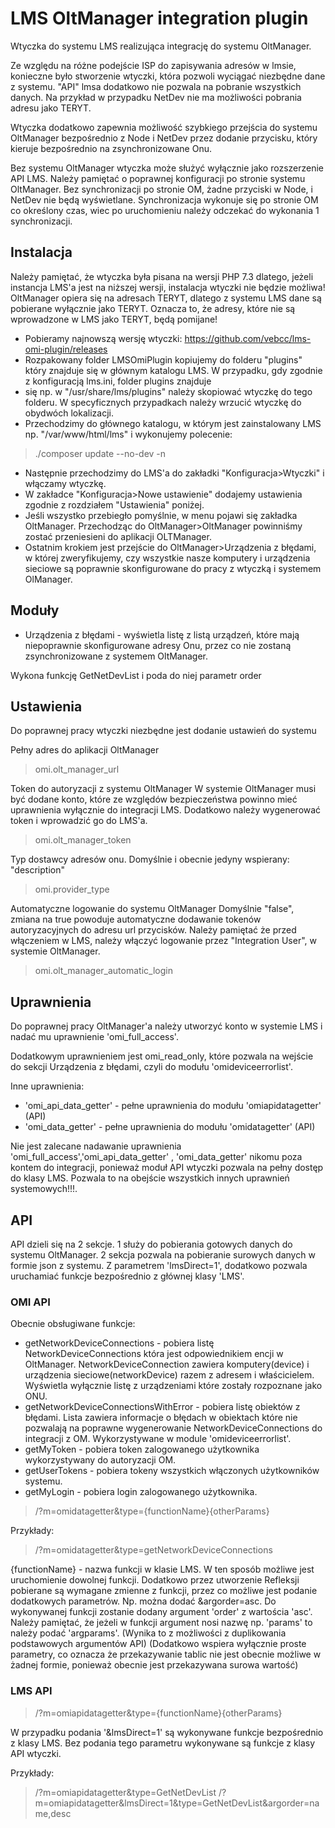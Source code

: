 # LMS OltManager integration plugin
Wtyczka do systemu LMS realizująca integrację do systemu OltManager.

Ze względu na różne podejście ISP do zapisywania adresów w lmsie,
konieczne było stworzenie wtyczki, która pozwoli wyciągać niezbędne dane z systemu.
"API" lmsa dodatkowo nie pozwala na pobranie wszystkich danych. Na przykład w przypadku
NetDev nie ma możliwości pobrania adresu jako TERYT.

Wtyczka dodatkowo zapewnia możliwość szybkiego przejścia do systemu OltManager
bezpośrednio z Node i NetDev przez dodanie przycisku, który kieruje bezpośrednio
na zsynchronizowane Onu.

Bez systemu OltManager wtyczka może służyć wyłącznie jako rozszerzenie API LMS.
Należy pamiętać o poprawnej konfiguracji po stronie systemu OltManager. Bez synchronizacji
po stronie OM, żadne przyciski w Node, i NetDev nie będą wyświetlane. Synchronizacja
wykonuje się po stronie OM co określony czas, wiec po uruchomieniu należy odczekać do
wykonania 1 synchronizacji.

## Instalacja
Należy pamiętać, że wtyczka była pisana na wersji PHP 7.3 dlatego, jeżeli instancja
LMS'a jest na niższej wersji, instalacja wtyczki nie będzie możliwa! OltManager opiera się
na adresach TERYT, dlatego z systemu LMS dane są pobierane wyłącznie jako TERYT. Oznacza to,
że adresy, które nie są wprowadzone w LMS jako TERYT, będą pomijane!

- Pobieramy najnowszą wersję wtyczki:
https://github.com/vebcc/lms-omi-plugin/releases
- Rozpakowany folder LMSOmiPlugin kopiujemy do folderu "plugins" który znajduje się
w głównym katalogu LMS. W przypadku, gdy zgodnie z konfiguracją lms.ini, folder plugins znajduje
- się np. w "/usr/share/lms/plugins" należy skopiować wtyczkę do tego folderu. W specyficznych
przypadkach należy wrzucić wtyczkę do obydwóch lokalizacji.
- Przechodzimy do głównego katalogu, w którym jest zainstalowany LMS np. "/var/www/html/lms"
i wykonujemy polecenie: 
>./composer update --no-dev -n
- Następnie przechodzimy do LMS'a do zakładki "Konfiguracja>Wtyczki" i włączamy wtyczkę.
- W zakładce "Konfiguracja>Nowe ustawienie" dodajemy ustawienia zgodnie z rozdziałem "Ustawienia" poniżej.
- Jeśli wszystko przebiegło pomyślnie, w menu pojawi się zakładka OltManager.
Przechodząc do OltManager>OltManager powinniśmy zostać przeniesieni do aplikacji OLTManager.
- Ostatnim krokiem jest przejście do OltManager>Urządzenia z błędami, w której zweryfikujemy,
czy wszystkie nasze komputery i urządzenia sieciowe są poprawnie skonfigurowane
do pracy z wtyczką i systemem OlManager.
## Moduły

- Urządzenia z błędami - wyświetla listę z listą urządzeń, które mają
niepoprawnie skonfigurowane adresy Onu, przez co nie zostaną zsynchronizowane
z systemem OltManager.


Wykona funkcję GetNetDevList i poda do niej parametr order 

## Ustawienia
Do poprawnej pracy wtyczki niezbędne jest dodanie ustawień do systemu

Pełny adres do aplikacji OltManager
>omi.olt_manager_url

Token do autoryzacji z systemu OltManager
W systemie OltManager musi być dodane konto, które ze względów bezpieczeństwa
powinno mieć uprawnienia wyłącznie do integracji LMS. Dodatkowo należy wygenerować
token i wprowadzić go do LMS'a.
>omi.olt_manager_token

Typ dostawcy adresów onu.
Domyślnie i obecnie jedyny wspierany: "description"
>omi.provider_type

Automatyczne logowanie do systemu OltManager
Domyślnie "false", zmiana na true powoduje automatyczne dodawanie tokenów autoryzacyjnych do adresu url
przycisków. Należy pamiętać że przed włączeniem w LMS, należy włączyć logowanie przez "Integration User",
w systemie OltManager.
>omi.olt_manager_automatic_login

## Uprawnienia
Do poprawnej pracy OltManager'a należy utworzyć konto w systemie LMS i nadać mu
uprawnienie 'omi_full_access'.

Dodatkowym uprawnieniem jest omi_read_only, które pozwala na wejście do sekcji
Urządzenia z błędami, czyli do modułu 'omideviceerrorlist'.

Inne uprawnienia:
- 'omi_api_data_getter' - pełne uprawnienia do modułu 'omiapidatagetter' (API)
- 'omi_data_getter' - pełne uprawnienia do modułu 'omidatagetter' (API)

Nie jest zalecane nadawanie uprawnienia 'omi_full_access','omi_api_data_getter'
, 'omi_data_getter' nikomu poza kontem do integracji, ponieważ moduł API
wtyczki pozwala na pełny dostęp do klasy LMS.
Pozwala to na obejście wszystkich innych uprawnień systemowych!!!.

## API
API dzieli się na 2 sekcje. 1 służy do pobierania gotowych danych do systemu OltManager.
2 sekcja pozwala na pobieranie surowych danych w formie json z systemu.
Z parametrem 'lmsDirect=1', dodatkowo pozwala uruchamiać funkcje bezpośrednio
z głównej klasy 'LMS'.
### OMI API
Obecnie obsługiwane funkcje:
- getNetworkDeviceConnections - pobiera listę NetworkDeviceConnections która jest
odpowiednikiem encji w OltManager. NetworkDeviceConnection zawiera komputery(device)
i urządzenia sieciowe(networkDevice) razem z adresem i właścicielem. Wyświetla wyłącznie
listę z urządzeniami które zostały rozpoznane jako ONU.
- getNetworkDeviceConnectionsWithError - pobiera listę obiektów z błędami. Lista zawiera informacje o błędach
w obiektach które nie pozwalają na poprawne wygenerowanie NetworkDeviceConnections do integracji z OM. Wykorzystywane
w module 'omideviceerrorlist'.
- getMyToken - pobiera token zalogowanego użytkownika wykorzystywany do autoryzacji OM.
- getUserTokens - pobiera tokeny wszystkich włączonych użytkowników systemu.
- getMyLogin - pobiera login zalogowanego użytkownika.

>/?m=omidatagetter&type={functionName}{otherParams}

Przykłady:
>/?m=omidatagetter&type=getNetworkDeviceConnections

{functionName} - nazwa funkcji w klasie LMS.
W ten sposób możliwe jest uruchomienie dowolnej funkcji.
Dodatkowo przez utworzenie Refleksji pobierane są wymagane zmienne z funkcji,
przez co możliwe jest podanie dodatkowych parametrów. Np. można dodać &argorder=asc.
Do wykonywanej funkcji zostanie dodany argument 'order' z wartościa 'asc'.
Należy pamiętać, że jeżeli w funkcji argument nosi nazwę np. 'params' to należy
podać 'argparams'. (Wynika to z możliwości z duplikowania podstawowych argumentów API)
(Dodatkowo wspiera wyłącznie proste parametry, co oznacza że przekazywanie tablic
nie jest obecnie możliwe w żadnej formie, ponieważ obecnie jest przekazywana surowa wartość)
### LMS API

>/?m=omiapidatagetter&type={functionName}{otherParams}

W przypadku podania '&lmsDirect=1' są wykonywane funkcje bezpośrednio z klasy
LMS. Bez podania tego parametru wykonywane są funkcje z klasy API wtyczki.

Przykłady:
>/?m=omiapidatagetter&type=GetNetDevList
>/?m=omiapidatagetter&lmsDirect=1&type=GetNetDevList&argorder=name,desc

